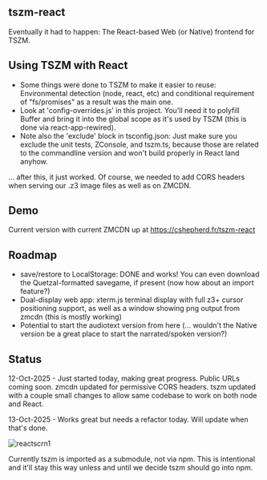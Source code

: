 ## tszm-react

Eventually it had to happen: The React-based Web (or Native) frontend for TSZM.

## Using TSZM with React

- Some things were done to TSZM to make it easier to reuse: Environmental detection (node, react, etc) and conditional requirement of "fs/promises" as a result was the main one.
- Look at 'config-overrides.js' in this project. You'll need it to polyfill Buffer and bring it into the global scope as it's used by TSZM (this is done via react-app-rewired).
- Note also the 'exclude' block in tsconfig.json: Just make sure you exclude the unit tests, ZConsole, and tszm.ts, because those are related to the commandline version and won't build properly in React land anyhow.

... after this, it just worked. Of course, we needed to add CORS headers when serving our .z3 image files as well as on ZMCDN.

## Demo

Current version with current ZMCDN up at https://cshepherd.fr/tszm-react

## Roadmap

- save/restore to LocalStorage: DONE and works! You can even download the Quetzal-formatted savegame, if present (now how about an import feature?)
- Dual-display web app: xterm.js terminal display with full z3+ cursor positioning support, as well as a window showing png output from zmcdn (this is mostly working)
- Potential to start the audiotext version from here (... wouldn't the Native version be a great place to start the narrated/spoken version?)

## Status

12-Oct-2025 - Just started today, making great progress. Public URLs coming soon. zmcdn updated for permissive CORS headers. tszm updated with a couple small changes to allow same codebase to work on both node and React.

13-Oct-2025 - Works great but needs a refactor today. Will update when that's done.

![reactscrn1](https://github.com/user-attachments/assets/3e1ffd87-b45e-457c-9d9a-fe7000cea0b1)

Currently tszm is imported as a submodule, not via npm. This is intentional and it'll stay this way unless and until we decide tszm should go into npm.
